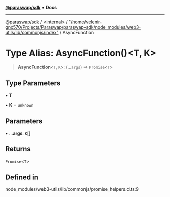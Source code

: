 [**@paraswap/sdk**](../../../../README.md) • **Docs**

***

[@paraswap/sdk](../../../../globals.md) / [\<internal\>](../../../README.md) / ["/home/velenir-gnx570/Projects/Paraswap/paraswap-sdk/node\_modules/web3-utils/lib/commonjs/index"](../README.md) / AsyncFunction

# Type Alias: AsyncFunction()\<T, K\>

> **AsyncFunction**\<`T`, `K`\>: (...`args`) => `Promise`\<`T`\>

## Type Parameters

• **T**

• **K** = `unknown`

## Parameters

• ...**args**: `K`[]

## Returns

`Promise`\<`T`\>

## Defined in

node\_modules/web3-utils/lib/commonjs/promise\_helpers.d.ts:9
